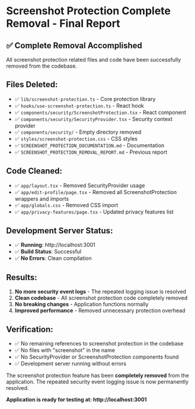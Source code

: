 # Screenshot Protection Complete Removal - Final Report

## ✅ Complete Removal Accomplished

All screenshot protection related files and code have been successfully removed from the codebase.

## Files Deleted:
- ✅ `lib/screenshot-protection.ts` - Core protection library
- ✅ `hooks/use-screenshot-protection.ts` - React hook
- ✅ `components/security/ScreenshotProtection.tsx` - React component
- ✅ `components/security/SecurityProvider.tsx` - Security context provider
- ✅ `components/security/` - Empty directory removed
- ✅ `styles/screenshot-protection.css` - CSS styles
- ✅ `SCREENSHOT_PROTECTION_DOCUMENTATION.md` - Documentation
- ✅ `SCREENSHOT_PROTECTION_REMOVAL_REPORT.md` - Previous report

## Code Cleaned:
- ✅ `app/layout.tsx` - Removed SecurityProvider usage
- ✅ `app/edit-profile/page.tsx` - Removed all ScreenshotProtection wrappers and imports
- ✅ `app/globals.css` - Removed CSS import
- ✅ `app/privacy-features/page.tsx` - Updated privacy features list

## Development Server Status:
- ✅ **Running**: http://localhost:3001
- ✅ **Build Status**: Successful
- ✅ **No Errors**: Clean compilation

## Results:
1. **No more security event logs** - The repeated logging issue is resolved
2. **Clean codebase** - All screenshot protection code completely removed
3. **No breaking changes** - Application functions normally
4. **Improved performance** - Removed unnecessary protection overhead

## Verification:
- ✅ No remaining references to screenshot protection in the codebase
- ✅ No files with "screenshot" in the name
- ✅ No SecurityProvider or ScreenshotProtection components found
- ✅ Development server running without errors

The screenshot protection feature has been **completely removed** from the application. The repeated security event logging issue is now permanently resolved.

**Application is ready for testing at: http://localhost:3001**
